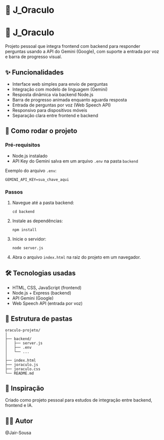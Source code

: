 # 🔮 J_Oraculo

# 🔮 J_Oraculo

Projeto pessoal que integra frontend com backend para responder perguntas usando a API do Gemini (Google), com suporte a entrada por voz e barra de progresso visual.

## ✨ Funcionalidades

- Interface web simples para envio de perguntas
- Integração com modelo de linguagem (Gemini)
- Resposta dinâmica via backend Node.js
- Barra de progresso animada enquanto aguarda resposta
- Entrada de perguntas por voz (Web Speech API)
- Responsivo para dispositivos móveis
- Separação clara entre frontend e backend

## 🚀 Como rodar o projeto

### Pré-requisitos

- Node.js instalado
- API Key do Gemini salva em um arquivo `.env` na pasta `backend`

Exemplo do arquivo `.env`:
```
GEMINI_API_KEY=sua_chave_aqui
```

### Passos

1. Navegue até a pasta backend:
    ```
    cd backend
    ```

2. Instale as dependências:
    ```
    npm install
    ```

3. Inicie o servidor:
    ```
    node server.js
    ```

4. Abra o arquivo `index.html` na raiz do projeto em um navegador.

## 🛠️ Tecnologias usadas

- HTML, CSS, JavaScript (frontend)
- Node.js + Express (backend)
- API Gemini (Google)
- Web Speech API (entrada por voz)

## 📁 Estrutura de pastas

```
oraculo-projeto/
│
├── backend/
│   ├── server.js
│   ├── .env
│   └── ...
│
├── index.html
├── joraculo.js
├── joraculo.css
└── README.md
```

## 🧠 Inspiração

Criado como projeto pessoal para estudos de integração entre backend, frontend e IA.

## 🧑‍💻 Autor

@Jair-Sousa